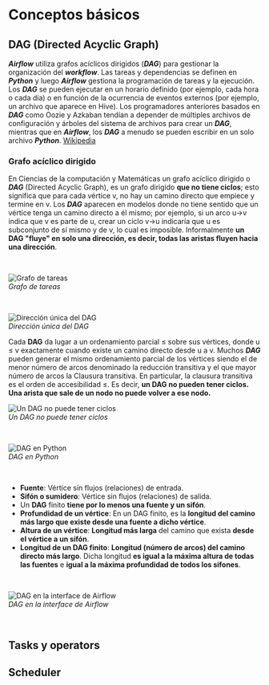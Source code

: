 # Conceptos básicos

## DAG (Directed Acyclic Graph)

**_Airflow_** utiliza grafos acíclicos dirigidos (**_DAG_**) para gestionar la organización del **_workflow_**. Las tareas y dependencias se definen en **_Python_** y luego **_Airflow_** gestiona la programación de tareas y la ejecución. Los **_DAG_** se pueden ejecutar en un horario definido (por ejemplo, cada hora o cada día) o en función de la ocurrencia de eventos externos (por ejemplo, un archivo que aparece en Hive​). Los programadores anteriores basados en **_DAG_** como Oozie y Azkaban tendían a depender de múltiples archivos de configuración y árboles del sistema de archivos para crear un **_DAG_**, mientras que en **_Airflow_**, los **_DAG_** a menudo se pueden escribir en un solo archivo **_Python_**. [Wikipedia](https://es.wikipedia.org/wiki/Apache_Airflow)  

### Grafo acíclico dirigido

En Ciencias de la computación y Matemáticas un grafo acíclico dirigido o **_DAG_** (Directed Acyclic Graph), es un grafo dirigido **que no tiene ciclos**; esto significa que para cada vértice v, no hay un camino directo que empiece y termine en v. Los **_DAG_** aparecen en modelos donde no tiene sentido que un vértice tenga un camino directo a él mismo; por ejemplo, si un arco u→v indica que v es parte de u, crear un ciclo v→u indicaría que u es subconjunto de sí mismo y de v, lo cual es imposible. Informalmente **un DAG "fluye" en solo una dirección, es decir, todas las aristas fluyen hacia una dirección**.  

<p><br></p>

![Grafo de tareas](https://i.imgur.com/7gjdEmD.png)  
_Grafo de tareas_

<p><br></p>

![Dirección única del DAG](https://i.imgur.com/oNVichM.png)  
_Dirección única del DAG_

Cada **DAG** da lugar a un ordenamiento parcial ≤ sobre sus vértices, donde u ≤ v exactamente cuando existe un camino directo desde u a v. Muchos **_DAG_** pueden generar el mismo ordenamiento parcial de los vértices siendo el de menor número de arcos denominado la reducción transitiva y el que mayor número de arcos la Clausura transitiva. En particular, la clausura transitiva es el orden de accesibilidad ≤. Es decir, **un DAG no pueden tener ciclos. Una arista que sale de un nodo no puede volver a ese nodo.**  

![Un DAG no puede tener ciclos](https://i.imgur.com/W7KfffP.png)  
_Un DAG no puede tener ciclos_

<p><br></p>

![DAG en Python](https://i.imgur.com/M8xeRjM.png)  
_DAG en Python_

<p><br></p>

- **Fuente**: Vértice sin flujos (relaciones) de entrada.  
- **Sifón o sumidero**: Vértice sin flujos (relaciones) de salida.  
- Un **DAG** finito **tiene por lo menos una fuente y un sifón**.  
- **Profundidad de un vértice**: En un DAG finito, es la **longitud del camino más largo que existe desde una fuente a dicho vértice**.  
- **Altura de un vértice**: **Longitud más larga** del camino que exista **desde el vértice a un sifón**.  
- **Longitud de un DAG finito**: **Longitud (número de arcos) del camino directo más largo**. Dicha longitud **es igual a la máxima altura de todas las fuentes** e **igual a la máxima profundidad de todos los sifones**.  

<p><br></p>

![DAG en la interface de Airflow](https://i.imgur.com/cfWD7E8.png)  
_DAG en la interface de Airflow_

<p><br></p>

## Tasks y operators

## Scheduler
